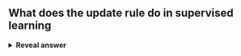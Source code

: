 ## What does the update rule do in supervised learning
<details>
<summary><b>Reveal answer</b></summary>
How to update parameters in order to minimise the loss function
</details>
